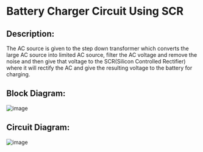 # Battery Charger Circuit Using SCR

## Description:
The AC source is given to the step down transformer which converts the large AC source into limited AC source, filter the AC voltage and remove the noise and then give that voltage to the SCR(Silicon Controlled Rectifier) where it will rectify the AC and give the resulting voltage to the battery for charging.

## Block Diagram:
![image](https://user-images.githubusercontent.com/85859889/121853061-07430100-cd0e-11eb-981e-03f68b49a3a1.png)

## Circuit Diagram:
![image](https://user-images.githubusercontent.com/85859889/121853076-0f02a580-cd0e-11eb-8efd-2639059c6bed.png)

